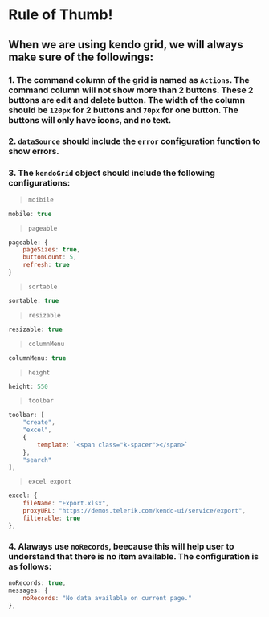 # Rule of Thumb!
## When we are using kendo grid, we will always make sure of the followings:

### 1. The command column of the grid is named as `Actions`. The command column will not show more than 2 buttons. These 2 buttons are edit and delete button. The width of the column should be `120px` for 2 buttons and `70px` for one button. The buttons will only have icons, and no text.
### 2. `dataSource` should include the `error` configuration function to show errors.
### 3. The `kendoGrid` object should include the following configurations:
> `moibile`
```javascript
mobile: true
```
> `pageable`
```javascript
pageable: {
    pageSizes: true,
    buttonCount: 5,
    refresh: true
}
```
> `sortable`
```javascript
sortable: true
```
> `resizable`
```javascript
resizable: true
```
> `columnMenu`
```javascript
columnMenu: true
```
> `height`
```javascript
height: 550
```
> `toolbar`
```javascript
toolbar: [
    "create",
    "excel",
    {
        template: `<span class="k-spacer"></span>`
    },
    "search"
],
```
> `excel export`
```javascript
excel: {
    fileName: "Export.xlsx",
    proxyURL: "https://demos.telerik.com/kendo-ui/service/export",
    filterable: true
},
```
### 4. Alaways use `noRecords`, beecause this will help user to understand that there is no item available. The configuration is as follows:
```javascript
noRecords: true,
messages: {
    noRecords: "No data available on current page."
},
```